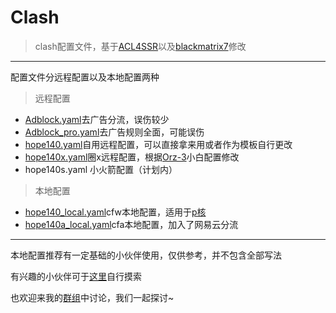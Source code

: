 # Clash

> clash配置文件，基于[ACL4SSR](https://github.com/ACL4SSR)以及[blackmatrix7](https://github.com/blackmatrix7)修改

---

配置文件分远程配置以及本地配置两种

> 远程配置

* [Adblock.yaml](https://github.com/hope140/Clash/blob/main/Adblock.yaml "Adblock.yaml")去广告分流，误伤较少
* [Adblock_pro.yaml](https://github.com/hope140/Clash/blob/main/Adblock_pro.yaml "Adblock_pro.yaml")去广告规则全面，可能误伤
* [hope140.yaml](https://github.com/hope140/Clash/blob/main/hope140.yaml "hope140.yaml")自用远程配置，可以直接拿来用或者作为模板自行更改
* [hope140x.yaml](https://github.com/hope140/Clash/blob/main/hope140x.yaml "hope140x.yaml")圈x远程配置，根据[Orz-3](https://github.com/Orz-3/)小白配置修改
* hope140s.yaml 小火箭配置（计划内）

> 本地配置

* [hope140_local.yaml](https://github.com/hope140/Clash/blob/main/hope140_local.yaml "hope140_local.yaml")cfw本地配置，适用于[p核](https://github.com/Dreamacro/clash/releases/tag/premium)
* [hope140a_local.yaml](https://github.com/hope140/Clash/blob/main/hope140a_local.yaml "hope140a_local.yaml")cfa本地配置，加入了网易云分流

---

本地配置推荐有一定基础的小伙伴使用，仅供参考，并不包含全部写法

有兴趣的小伙伴可于[这里](https://github.com/Dreamacro/clash/wiki)自行摸索

也欢迎来我的[群组](https://t.me/hope140_chat)中讨论，我们一起探讨~
